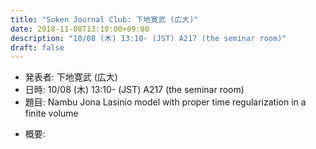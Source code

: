 ```yaml
---
title: "Soken Journal Club: 下地寛武 (広大)"
date: 2018-11-08T13:10:00+09:00
description: "10/08 (木) 13:10- (JST) A217 (the seminar room)"
draft: false
---
```


- 発表者:
下地寛武 (広大)
- 日時:
10/08 (木) 13:10- (JST) A217 (the seminar room)
- 題目:
Nambu Jona Lasinio model with proper time regularization in a finite volume

<!--more-->

- 概要:

